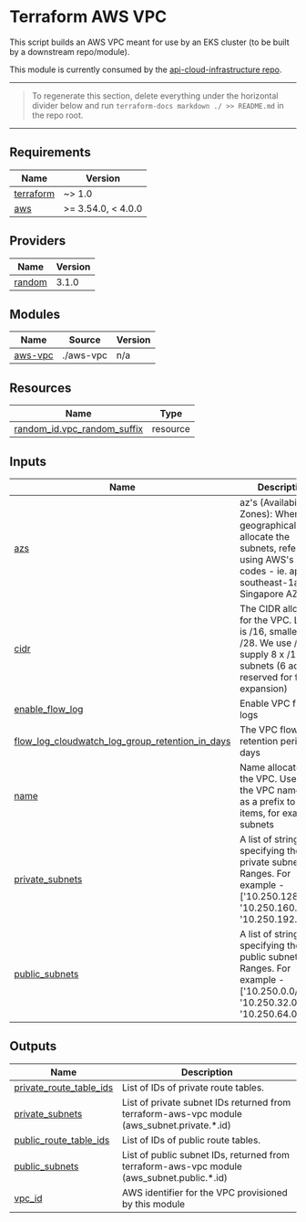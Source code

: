 # Terraform AWS VPC

This script builds an AWS VPC meant for use by an EKS cluster (to be built by
a downstream repo/module).

This module is currently consumed by the [api-cloud-infrastructure repo](https://github.com/honestbank/api-cloud-infrastructure).

---

> To regenerate this section, delete everything under the horizontal divider below and run
> `terraform-docs markdown ./ >> README.md` in the repo root.

---

## Requirements

| Name                                                                     | Version            |
| ------------------------------------------------------------------------ | ------------------ |
| <a name="requirement_terraform"></a> [terraform](#requirement_terraform) | ~> 1.0             |
| <a name="requirement_aws"></a> [aws](#requirement_aws)                   | >= 3.54.0, < 4.0.0 |

## Providers

| Name                                                      | Version |
| --------------------------------------------------------- | ------- |
| <a name="provider_random"></a> [random](#provider_random) | 3.1.0   |

## Modules

| Name                                                     | Source    | Version |
| -------------------------------------------------------- | --------- | ------- |
| <a name="module_aws-vpc"></a> [aws-vpc](#module_aws-vpc) | ./aws-vpc | n/a     |

## Resources

| Name                                                                                                             | Type     |
| ---------------------------------------------------------------------------------------------------------------- | -------- |
| [random_id.vpc_random_suffix](https://registry.terraform.io/providers/hashicorp/random/latest/docs/resources/id) | resource |

## Inputs

| Name                                                                                                                                                                           | Description                                                                                                                                        | Type           | Default | Required |
| ------------------------------------------------------------------------------------------------------------------------------------------------------------------------------ | -------------------------------------------------------------------------------------------------------------------------------------------------- | -------------- | ------- | :------: |
| <a name="input_azs"></a> [azs](#input_azs)                                                                                                                                     | az's (Availability Zones): Where, geographically to allocate the subnets, referenced using AWS's AZ codes - ie. ap-southeast-1a = Singapore AZ 'A' | `list(string)` | n/a     |   yes    |
| <a name="input_cidr"></a> [cidr](#input_cidr)                                                                                                                                  | The CIDR allocation for the VPC. Largest is /16, smallest is /28. We use /16 to supply 8 x /19 subnets (6 active, 2 reserved for future expansion) | `string`       | n/a     |   yes    |
| <a name="input_enable_flow_log"></a> [enable_flow_log](#input_enable_flow_log)                                                                                                 | Enable VPC flow logs                                                                                                                               | `bool`         | n/a     |   yes    |
| <a name="input_flow_log_cloudwatch_log_group_retention_in_days"></a> [flow_log_cloudwatch_log_group_retention_in_days](#input_flow_log_cloudwatch_log_group_retention_in_days) | The VPC flow log retention period in days                                                                                                          | `number`       | n/a     |   yes    |
| <a name="input_name"></a> [name](#input_name)                                                                                                                                  | Name allocated to the VPC. Used as the VPC name and as a prefix to other items, for example subnets                                                | `string`       | n/a     |   yes    |
| <a name="input_private_subnets"></a> [private_subnets](#input_private_subnets)                                                                                                 | A list of strings specifying the private subnet cidr Ranges. For example - ['10.250.128.0/19', '10.250.160.0/19', '10.250.192.0/19']               | `list(string)` | n/a     |   yes    |
| <a name="input_public_subnets"></a> [public_subnets](#input_public_subnets)                                                                                                    | A list of strings specifying the public subnet cidr Ranges. For example - ['10.250.0.0/19', '10.250.32.0/19', '10.250.64.0/19']                    | `list(string)` | n/a     |   yes    |

## Outputs

| Name                                                                                                     | Description                                                                                  |
| -------------------------------------------------------------------------------------------------------- | -------------------------------------------------------------------------------------------- |
| <a name="output_private_route_table_ids"></a> [private_route_table_ids](#output_private_route_table_ids) | List of IDs of private route tables.                                                         |
| <a name="output_private_subnets"></a> [private_subnets](#output_private_subnets)                         | List of private subnet IDs returned from terraform-aws-vpc module (aws_subnet.private.\*.id) |
| <a name="output_public_route_table_ids"></a> [public_route_table_ids](#output_public_route_table_ids)    | List of IDs of public route tables.                                                          |
| <a name="output_public_subnets"></a> [public_subnets](#output_public_subnets)                            | List of public subnet IDs, returned from terraform-aws-vpc module (aws_subnet.public.\*.id)  |
| <a name="output_vpc_id"></a> [vpc_id](#output_vpc_id)                                                    | AWS identifier for the VPC provisioned by this module                                        |
